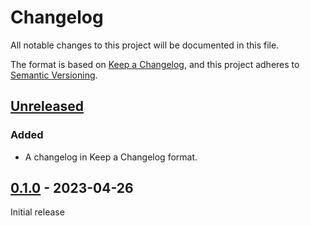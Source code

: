 # Changelog

All notable changes to this project will be documented in this file.

The format is based on [Keep a Changelog](https://keepachangelog.com/en/1.0.0/),
and this project adheres to [Semantic Versioning](https://semver.org/spec/v2.0.0.html).

## [Unreleased]

### Added

  - A changelog in Keep a Changelog format.


## [0.1.0] - 2023-04-26

Initial release

[unreleased]: https://github.com/andypea/react-svg-stars/compare/v0.1.0...HEAD
[0.1.0]: https://github.com/andypea/react-svg-stars/releases/tag/v0.1.0

